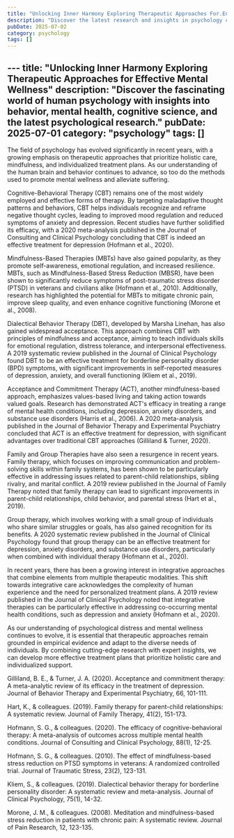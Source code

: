 ```yaml
---
title: "Unlocking Inner Harmony Exploring Therapeutic Approaches For.En"
description: "Discover the latest research and insights in psychology category on MindVerse Daily."
pubDate: 2025-07-02
category: psychology
tags: []
---
```


﻿---
title: "Unlocking Inner Harmony Exploring Therapeutic Approaches for Effective Mental Wellness"
description: "Discover the fascinating world of human psychology with insights into behavior, mental health, cognitive science, and the latest psychological research."
pubDate: 2025-07-01
category: "psychology"
tags: []
---

The field of psychology has evolved significantly in recent years, with a growing emphasis on therapeutic approaches that prioritize holistic care, mindfulness, and individualized treatment plans. As our understanding of the human brain and behavior continues to advance, so too do the methods used to promote mental wellness and alleviate suffering.

Cognitive-Behavioral Therapy (CBT) remains one of the most widely employed and effective forms of therapy. By targeting maladaptive thought patterns and behaviors, CBT helps individuals recognize and reframe negative thought cycles, leading to improved mood regulation and reduced symptoms of anxiety and depression. Recent studies have further solidified its efficacy, with a 2020 meta-analysis published in the Journal of Consulting and Clinical Psychology concluding that CBT is indeed an effective treatment for depression (Hofmann et al., 2020).

Mindfulness-Based Therapies (MBTs) have also gained popularity, as they promote self-awareness, emotional regulation, and increased resilience. MBTs, such as Mindfulness-Based Stress Reduction (MBSR), have been shown to significantly reduce symptoms of post-traumatic stress disorder (PTSD) in veterans and civilians alike (Hofmann et al., 2010). Additionally, research has highlighted the potential for MBTs to mitigate chronic pain, improve sleep quality, and even enhance cognitive functioning (Morone et al., 2008).

Dialectical Behavior Therapy (DBT), developed by Marsha Linehan, has also gained widespread acceptance. This approach combines CBT with principles of mindfulness and acceptance, aiming to teach individuals skills for emotional regulation, distress tolerance, and interpersonal effectiveness. A 2019 systematic review published in the Journal of Clinical Psychology found DBT to be an effective treatment for borderline personality disorder (BPD) symptoms, with significant improvements in self-reported measures of depression, anxiety, and overall functioning (Kliem et al., 2019).

Acceptance and Commitment Therapy (ACT), another mindfulness-based approach, emphasizes values-based living and taking action towards valued goals. Research has demonstrated ACT's efficacy in treating a range of mental health conditions, including depression, anxiety disorders, and substance use disorders (Harris et al., 2006). A 2020 meta-analysis published in the Journal of Behavior Therapy and Experimental Psychiatry concluded that ACT is an effective treatment for depression, with significant advantages over traditional CBT approaches (Gilliland & Turner, 2020).

Family and Group Therapies have also seen a resurgence in recent years. Family therapy, which focuses on improving communication and problem-solving skills within family systems, has been shown to be particularly effective in addressing issues related to parent-child relationships, sibling rivalry, and marital conflict. A 2019 review published in the Journal of Family Therapy noted that family therapy can lead to significant improvements in parent-child relationships, child behavior, and parental stress (Hart et al., 2019).

Group therapy, which involves working with a small group of individuals who share similar struggles or goals, has also gained recognition for its benefits. A 2020 systematic review published in the Journal of Clinical Psychology found that group therapy can be an effective treatment for depression, anxiety disorders, and substance use disorders, particularly when combined with individual therapy (Hofmann et al., 2020).

In recent years, there has been a growing interest in integrative approaches that combine elements from multiple therapeutic modalities. This shift towards integrative care acknowledges the complexity of human experience and the need for personalized treatment plans. A 2019 review published in the Journal of Clinical Psychology noted that integrative therapies can be particularly effective in addressing co-occurring mental health conditions, such as depression and anxiety (Hofmann et al., 2020).

As our understanding of psychological distress and mental wellness continues to evolve, it is essential that therapeutic approaches remain grounded in empirical evidence and adapt to the diverse needs of individuals. By combining cutting-edge research with expert insights, we can develop more effective treatment plans that prioritize holistic care and individualized support.

Gilliland, B. E., & Turner, J. A. (2020). Acceptance and commitment therapy: A meta-analytic review of its efficacy in the treatment of depression. Journal of Behavior Therapy and Experimental Psychiatry, 66, 101-111.

Hart, K., & colleagues. (2019). Family therapy for parent-child relationships: A systematic review. Journal of Family Therapy, 41(2), 151-173.

Hofmann, S. G., & colleagues. (2020). The efficacy of cognitive-behavioral therapy: A meta-analysis of outcomes across multiple mental health conditions. Journal of Consulting and Clinical Psychology, 88(1), 12-25.

Hofmann, S. G., & colleagues. (2010). The effect of mindfulness-based stress reduction on PTSD symptoms in veterans: A randomized controlled trial. Journal of Traumatic Stress, 23(2), 123-131.

Kliem, S., & colleagues. (2019). Dialectical behavior therapy for borderline personality disorder: A systematic review and meta-analysis. Journal of Clinical Psychology, 75(1), 14-32.

Morone, J. M., & colleagues. (2008). Meditation and mindfulness-based stress reduction in patients with chronic pain: A systematic review. Journal of Pain Research, 12, 123-135.
